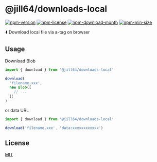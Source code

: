 <!----- BEGIN GHOST DOCS HEADER ----->

# @jill64/downloads-local


<!----- BEGIN GHOST DOCS BADGES ----->
<a href="https://npmjs.com/package/@jill64/downloads-local"><img src="https://img.shields.io/npm/v/@jill64/downloads-local" alt="npm-version" /></a> <a href="https://npmjs.com/package/@jill64/downloads-local"><img src="https://img.shields.io/npm/l/@jill64/downloads-local" alt="npm-license" /></a> <a href="https://npmjs.com/package/@jill64/downloads-local"><img src="https://img.shields.io/npm/dm/@jill64/downloads-local" alt="npm-download-month" /></a> <a href="https://npmjs.com/package/@jill64/downloads-local"><img src="https://img.shields.io/bundlephobia/min/@jill64/downloads-local" alt="npm-min-size" /></a>
<!----- END GHOST DOCS BADGES ----->


⬇️ Download local file via a-tag on browser

<!----- END GHOST DOCS HEADER ----->

## Usage

Download Blob

```js
import { download } from '@jill64/downloads-local'

download(
  'filename.xxx',
  new Blob([
    // ...
  ])
)
```

or data URL

```js
import { download } from '@jill64/downloads-local'

download('filename.xxx', 'data:xxxxxxxxxxxx')
```

<!----- BEGIN GHOST DOCS FOOTER ----->

## License

[MIT](LICENSE)

<!----- END GHOST DOCS FOOTER ----->
